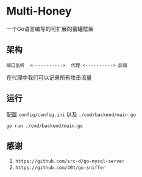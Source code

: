 # Multi-Honey

一个Go语言编写的可扩展的蜜罐框架

## 架构

```           
端口监听  <----------->  代理 <----------> 后端
```
在代理中我们可以记录所有攻击流量

## 运行
配置 `config/config.ini` 以及 `./cmd/backend/main.go`
```shell script
go run ./cmd/backend/main.go
```


## 感谢
1. `https://github.com/src-d/go-mysql-server`
2. `https://github.com/40t/go-sniffer`